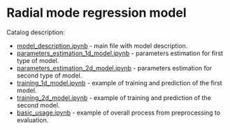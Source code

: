 # Radial mode regression model

Catalog description:

* [model_description.ipynb](./model_description.ipynb) - main file with model description.
* [parameters_estimation_1d_model.ipynb](./parameters_estimation_1d_model.ipynb) - parameters estimation for first type of model.
* [parameters_estimation_2d_model.ipynb](./parameters_estimation_2d_model.ipynb) - parameters estimation for second type of model.
* [training_1d_model.ipynb](./training_1d_model.ipynb) - example of training and prediction of the first model.
* [training_2d_model.ipynb](./training_2d_model.ipynb) - example of training and prediction of the second model.
* [basic_usage.ipynb](./basic_usage.ipynb) - example of overall process from preprocessing to evaluation.